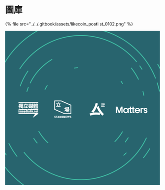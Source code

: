 # 圖庫

{% file src="../../.gitbook/assets/likecoin\_postlist\_0102.png" %}

![](../../.gitbook/assets/likecoin_postlist_0117.png)

